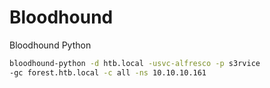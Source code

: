 # Bloodhound

Bloodhound Python

```bash
bloodhound-python -d htb.local -usvc-alfresco -p s3rvice
-gc forest.htb.local -c all -ns 10.10.10.161
```
